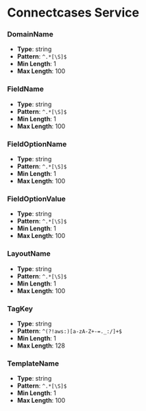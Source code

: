 # Connectcases Service

### DomainName
- **Type**: string
- **Pattern**: `^.*[\S]$`
- **Min Length**: 1
- **Max Length**: 100

### FieldName
- **Type**: string
- **Pattern**: `^.*[\S]$`
- **Min Length**: 1
- **Max Length**: 100

### FieldOptionName
- **Type**: string
- **Pattern**: `^.*[\S]$`
- **Min Length**: 1
- **Max Length**: 100

### FieldOptionValue
- **Type**: string
- **Pattern**: `^.*[\S]$`
- **Min Length**: 1
- **Max Length**: 100

### LayoutName
- **Type**: string
- **Pattern**: `^.*[\S]$`
- **Min Length**: 1
- **Max Length**: 100

### TagKey
- **Type**: string
- **Pattern**: `^(?!aws:)[a-zA-Z+-=._:/]+$`
- **Min Length**: 1
- **Max Length**: 128

### TemplateName
- **Type**: string
- **Pattern**: `^.*[\S]$`
- **Min Length**: 1
- **Max Length**: 100

